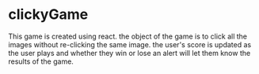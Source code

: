 # clickyGame
This game is created using react. the object of the game is to click all the images without re-clicking the same image. the user's score is updated as the user plays and whether they win or lose an alert will let them know the results of the game.